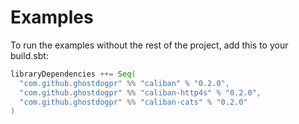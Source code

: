 # Examples
To run the examples without the rest of the project, add this to your build.sbt:
```scala
libraryDependencies ++= Seq(
  "com.github.ghostdogpr" %% "caliban" % "0.2.0",
  "com.github.ghostdogpr" %% "caliban-http4s" % "0.2.0",
  "com.github.ghostdogpr" %% "caliban-cats" % "0.2.0"
)
```